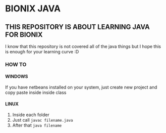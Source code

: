 # BIONIX JAVA

## THIS REPOSITORY IS ABOUT LEARNING JAVA FOR BIONIX

I know that this repository is not covered all of the java things
but I hope this is enough for your learning curve :D

### HOW TO

#### WINDOWS

If you have netbeans installed on your system, just create new project and copy paste inside inside class

#### LINUX

1. Inside each folder
2. Just call ```javac filename.java```
3. After that ```java filename```